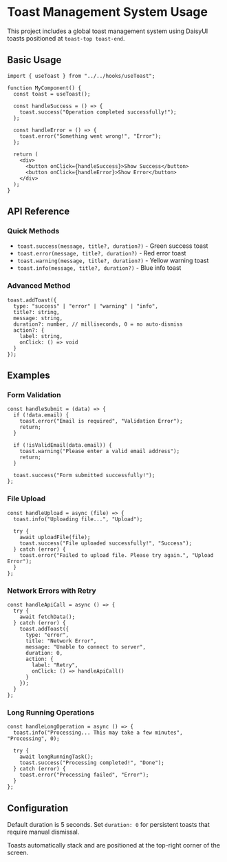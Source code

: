 # Toast Management System Usage

This project includes a global toast management system using DaisyUI toasts positioned at `toast-top toast-end`.

## Basic Usage

```tsx
import { useToast } from "../../hooks/useToast";

function MyComponent() {
  const toast = useToast();

  const handleSuccess = () => {
    toast.success("Operation completed successfully!");
  };

  const handleError = () => {
    toast.error("Something went wrong!", "Error");
  };

  return (
    <div>
      <button onClick={handleSuccess}>Show Success</button>
      <button onClick={handleError}>Show Error</button>
    </div>
  );
}
```

## API Reference

### Quick Methods

- `toast.success(message, title?, duration?)` - Green success toast
- `toast.error(message, title?, duration?)` - Red error toast  
- `toast.warning(message, title?, duration?)` - Yellow warning toast
- `toast.info(message, title?, duration?)` - Blue info toast

### Advanced Method

```tsx
toast.addToast({
  type: "success" | "error" | "warning" | "info",
  title?: string,
  message: string,
  duration?: number, // milliseconds, 0 = no auto-dismiss
  action?: {
    label: string,
    onClick: () => void
  }
});
```

## Examples

### Form Validation
```tsx
const handleSubmit = (data) => {
  if (!data.email) {
    toast.error("Email is required", "Validation Error");
    return;
  }
  
  if (!isValidEmail(data.email)) {
    toast.warning("Please enter a valid email address");
    return;
  }
  
  toast.success("Form submitted successfully!");
};
```

### File Upload
```tsx
const handleUpload = async (file) => {
  toast.info("Uploading file...", "Upload");
  
  try {
    await uploadFile(file);
    toast.success("File uploaded successfully!", "Success");
  } catch (error) {
    toast.error("Failed to upload file. Please try again.", "Upload Error");
  }
};
```

### Network Errors with Retry
```tsx
const handleApiCall = async () => {
  try {
    await fetchData();
  } catch (error) {
    toast.addToast({
      type: "error",
      title: "Network Error",
      message: "Unable to connect to server",
      duration: 0,
      action: {
        label: "Retry",
        onClick: () => handleApiCall()
      }
    });
  }
};
```

### Long Running Operations
```tsx
const handleLongOperation = async () => {
  toast.info("Processing... This may take a few minutes", "Processing", 0);
  
  try {
    await longRunningTask();
    toast.success("Processing completed!", "Done");
  } catch (error) {
    toast.error("Processing failed", "Error");
  }
};
```

## Configuration

Default duration is 5 seconds. Set `duration: 0` for persistent toasts that require manual dismissal.

Toasts automatically stack and are positioned at the top-right corner of the screen.